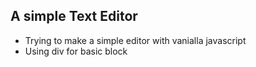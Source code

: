 ## A simple Text Editor

- Trying to make a simple editor with vanialla javascript
- Using div for basic block
